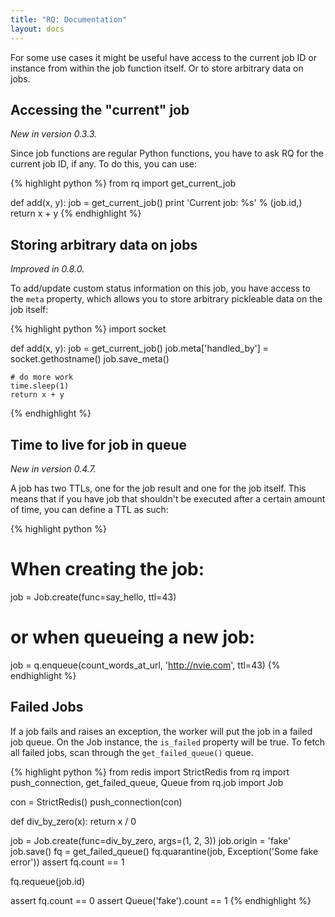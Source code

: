 ```yaml
---
title: "RQ: Documentation"
layout: docs
---
```


For some use cases it might be useful have access to the current job ID or
instance from within the job function itself.  Or to store arbitrary data on
jobs.


## Accessing the "current" job

_New in version 0.3.3._

Since job functions are regular Python functions, you have to ask RQ for the
current job ID, if any.  To do this, you can use:

{% highlight python %}
from rq import get_current_job

def add(x, y):
    job = get_current_job()
    print 'Current job: %s' % (job.id,)
    return x + y
{% endhighlight %}


## Storing arbitrary data on jobs

_Improved in 0.8.0._

To add/update custom status information on this job, you have access to the
`meta` property, which allows you to store arbitrary pickleable data on the job
itself:

{% highlight python %}
import socket

def add(x, y):
    job = get_current_job()
    job.meta['handled_by'] = socket.gethostname()
    job.save_meta()
    
    # do more work
    time.sleep(1)
    return x + y
{% endhighlight %}


## Time to live for job in queue

_New in version 0.4.7._

A job has two TTLs, one for the job result and one for the job itself. This means that if you have
job that shouldn't be executed after a certain amount of time, you can define a TTL as such:

{% highlight python %}
# When creating the job:
job = Job.create(func=say_hello, ttl=43)

# or when queueing a new job:
job = q.enqueue(count_words_at_url, 'http://nvie.com', ttl=43)
{% endhighlight %}


## Failed Jobs

If a job fails and raises an exception, the worker will put the job in a failed job queue. 
On the Job instance, the `is_failed` property will be true. To fetch all failed jobs, scan 
through the `get_failed_queue()` queue.

{% highlight python %}
from redis import StrictRedis
from rq import push_connection, get_failed_queue, Queue
from rq.job import Job


con = StrictRedis()
push_connection(con)

def div_by_zero(x):
    return x / 0

job = Job.create(func=div_by_zero, args=(1, 2, 3))
job.origin = 'fake'
job.save()
fq = get_failed_queue()
fq.quarantine(job, Exception('Some fake error'))
assert fq.count == 1

fq.requeue(job.id)

assert fq.count == 0
assert Queue('fake').count == 1
{% endhighlight %}